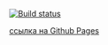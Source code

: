 [![Build status](https://ci.appveyor.com/api/projects/status/grgv8o2ilnx4dmed?svg=true)](https://ci.appveyor.com/project/Safmaxser/hw-ahj-testing)

[ссылка на Github Pages](https://safmaxser.github.io/hw-ahj-testing/)
